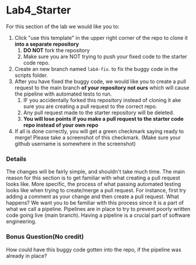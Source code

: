 # Lab4_Starter

For this section of the lab we would like you to:
1. Click "use this template" in the upper right corner of the repo to clone it **into a separate repository**
    1. **DO NOT** fork the repository
    2. Make sure you are NOT trying to push your fixed code to the starter code repo.
3. Create an new branch named `lab4-fix`. to fix the buggy code in the scripts folder.
5. After you have fixed the buggy code, we would like you to create a pull request to the main branch **of your repository not ours** which will cause the pipeline with automated tests to run.
    1. IF you accidentally forked this repository instead of cloning it ake sure you are creating a pull request to the correct repo.
    2. Any pull request made to the starter repository will be deleted.
    3. **You will lose points if you make a pull request to the starter code repo instead of your own repo**
7. If all is done correctly, you will get a green checkmark saying ready to merge! Please take a screenshot of this checkmark. (Make sure your github username is somewhere in the screenshot)

### Details

The changes will be fairly simple, and shouldn't take much time. The main reason for this section is to get familiar with what creating a pull request looks like. More specific, the process of what passing automated testing looks like when trying to create/merge a pull request. For instance, first try adding a comment as your change and then create a pull request. What happens? We want you to be familiar with this process since it is a part of what we call a pipeline. Pipelines are in place to try to prevent poorly written code going live (main branch). Having a pipeline is a crucial part of software engineering.

### Bonus Question(No credit)

How could have this buggy code gotten into the repo, if the pipeline was already in place? 

